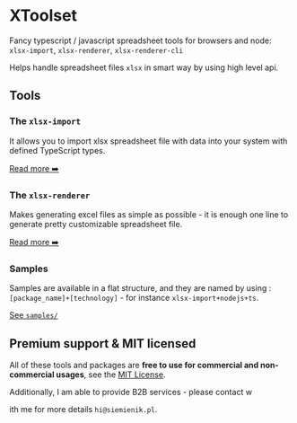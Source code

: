 # XToolset

Fancy typescript / javascript spreadsheet tools for browsers and node: `xlsx-import`, `xlsx-renderer`, `xlsx-renderer-cli`

Helps handle spreadsheet files `xlsx` in smart way by using high level api.

## Tools

### The `xlsx-import`

It allows you to import xlsx spreadsheet file with data into your system with defined TypeScript types.

[Read more :arrow_right:](packages/xlsx-import)

### The `xlsx-renderer`

Makes generating excel files as simple as possible - it is enough one line to generate pretty customizable spreadsheet file.

[Read more :arrow_right:](packages/xlsx-renderer)

### Samples

Samples are available in a flat structure, and they are named by using : `[package_name]+[technology]` - for instance `xlsx-import+nodejs+ts`.

[See `samples/`](samples/)

## Premium support & MIT licensed

All of these tools and packages are **free to use for commercial and non-commercial usages**, see the [MIT License](LICENSE).

Additionally, I am able to provide B2B services - please contact w

ith me for more details `hi@siemienik.pl`.
